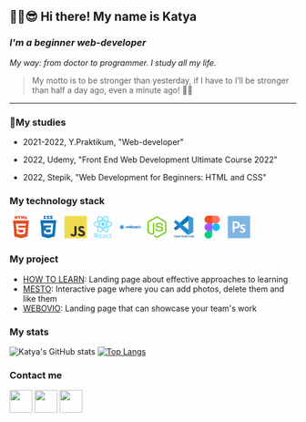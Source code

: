 ## ✌🏻😎 Hi there! My name is Katya

### *I'm a beginner web-developer*

*My way: from doctor to programmer. I study all my life.*

>My motto is to be stronger than yesterday, if I have to I’ll be stronger than half a day ago, even a minute ago! 💪🏻

***

### 📖My studies
* 2021-2022, Y.Praktikum, "Web-developer"

* 2022, Udemy, "Front End Web Development Ultimate Course 2022"

* 2022, Stepik, "Web Development for Beginners: HTML and CSS"

### My technology stack

<img src="https://github.com/devicons/devicon/blob/master/icons/html5/html5-plain-wordmark.svg" width="40" height="40" >&nbsp;
<img src="https://github.com/devicons/devicon/blob/master/icons/css3/css3-plain-wordmark.svg" width="40" height="40">&nbsp;
<img src="https://github.com/devicons/devicon/blob/master/icons/javascript/javascript-original.svg" width="40" height="40">&nbsp;
<img src="https://github.com/devicons/devicon/blob/master/icons/react/react-original-wordmark.svg" width="40" height="40">&nbsp;
<img src="https://github.com/devicons/devicon/blob/master/icons/webpack/webpack-original-wordmark.svg" width="40" height="40">&nbsp;
<img src="https://github.com/devicons/devicon/blob/1119b9f84c0290e0f0b38982099a2bd027a48bf1/icons/nodejs/nodejs-plain.svg" width="40" height="40">&nbsp;
<img src="https://github.com/devicons/devicon/blob/master/icons/vscode/vscode-original-wordmark.svg" width="40" height="40">&nbsp;
<img src="https://github.com/devicons/devicon/blob/master/icons/figma/figma-original.svg" width="40" height="40">&nbsp;
<img src="https://github.com/devicons/devicon/blob/1119b9f84c0290e0f0b38982099a2bd027a48bf1/icons/photoshop/photoshop-plain.svg" width="40" height="40">&nbsp;

### My project

* [HOW TO LEARN](https://github.com/plushazavr/how-to-learn-main): Landing page about effective approaches to learning
* [MESTO](https://github.com/plushazavr/mesto): Interactive page where you can add photos, delete them and like them
* [WEBOVIO](https://github.com/plushazavr/Webovio): Landing page that can showcase your team's work

### My stats 
![Katya's GitHub stats](https://github-readme-stats.vercel.app/api?username=plushazavr&show_icons=true&theme=tokyonight)
[![Top Langs](https://github-readme-stats.vercel.app/api/top-langs/?username=plushazavr&layout=compact&theme=tokyonight)](https://github.com/plushazavr/github-readme-stats)

### Contact me

<a href="https://t.me/plushazavr" target="blank" target="_blank"><img align="center" src="https://github.com/plushazavr/IMG/blob/3f8472985f47b6278b2782f6d98f3e76a0ba84b6/telegram.svg" alt="" height="40" width="40" /></a>
<a href="https://www.linkedin.com/in/ekaterina-kazantseva/" target="_blank"><img align="center" src="https://github.com/plushazavr/IMG/blob/3f8472985f47b6278b2782f6d98f3e76a0ba84b6/linkedin.svg" alt="" height="40" width="40" /></a> 
<a href="mailto: dr.kazantseva.ekaterina@gmail.com" target="_blank"><img align="center" src="https://github.com/plushazavr/IMG/blob/3f8472985f47b6278b2782f6d98f3e76a0ba84b6/mail.svg" alt="" height="40" width="40" /></a>


